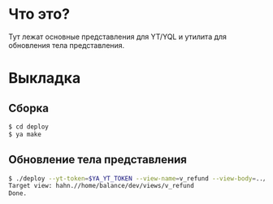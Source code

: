 Что это?
========

Тут лежат основные представления для YT/YQL и утилита для обновления тела представления.

Выкладка
========

Сборка
------

```bash
$ cd deploy
$ ya make
```

Обновление тела представления
-----------------------------

```bash
$ ./deploy --yt-token=$YA_YT_TOKEN --view-name=v_refund --view-body=../v_refund.sql --ticket=DWH-683
Target view: hahn.//home/balance/dev/views/v_refund
Done.
```

